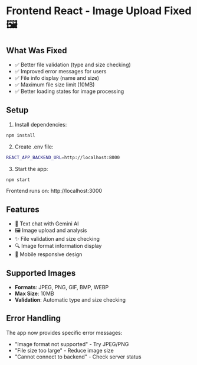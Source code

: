 # Frontend React - Image Upload Fixed 🖼️

## What Was Fixed

- ✅ Better file validation (type and size checking)
- ✅ Improved error messages for users
- ✅ File info display (name and size)
- ✅ Maximum file size limit (10MB)
- ✅ Better loading states for image processing

## Setup

1. Install dependencies:
```bash
npm install
```

2. Create .env file:
```bash
REACT_APP_BACKEND_URL=http://localhost:8000
```

3. Start the app:
```bash
npm start
```

Frontend runs on: http://localhost:3000

## Features

- 📝 Text chat with Gemini AI
- 🖼️ Image upload and analysis
- ✨ File validation and size checking
- 🔍 Image format information display
- 📱 Mobile responsive design

## Supported Images

- **Formats**: JPEG, PNG, GIF, BMP, WEBP
- **Max Size**: 10MB
- **Validation**: Automatic type and size checking

## Error Handling

The app now provides specific error messages:
- "Image format not supported" - Try JPEG/PNG
- "File size too large" - Reduce image size
- "Cannot connect to backend" - Check server status
